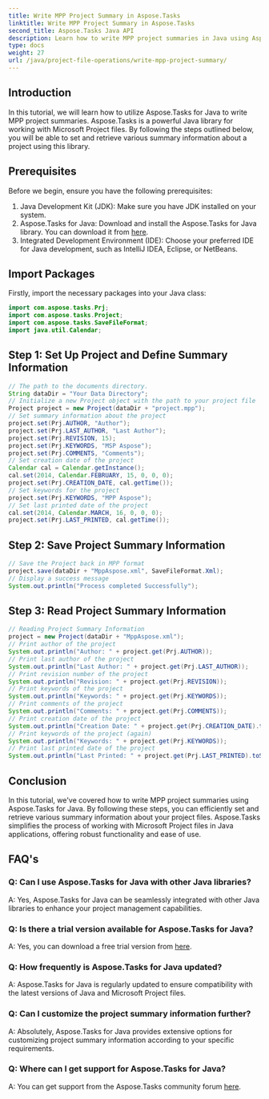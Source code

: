 ```yaml
---
title: Write MPP Project Summary in Aspose.Tasks
linktitle: Write MPP Project Summary in Aspose.Tasks
second_title: Aspose.Tasks Java API
description: Learn how to write MPP project summaries in Java using Aspose.Tasks. Set and retrieve project information effortlessly.
type: docs
weight: 27
url: /java/project-file-operations/write-mpp-project-summary/
---
```

## Introduction
In this tutorial, we will learn how to utilize Aspose.Tasks for Java to write MPP project summaries. Aspose.Tasks is a powerful Java library for working with Microsoft Project files. By following the steps outlined below, you will be able to set and retrieve various summary information about a project using this library.
## Prerequisites
Before we begin, ensure you have the following prerequisites:
1. Java Development Kit (JDK): Make sure you have JDK installed on your system.
2. Aspose.Tasks for Java: Download and install the Aspose.Tasks for Java library. You can download it from [here](https://releases.aspose.com/tasks/java/).
3. Integrated Development Environment (IDE): Choose your preferred IDE for Java development, such as IntelliJ IDEA, Eclipse, or NetBeans.

## Import Packages
Firstly, import the necessary packages into your Java class:
```java
import com.aspose.tasks.Prj;
import com.aspose.tasks.Project;
import com.aspose.tasks.SaveFileFormat;
import java.util.Calendar;
```
## Step 1: Set Up Project and Define Summary Information
```java
// The path to the documents directory.
String dataDir = "Your Data Directory";
// Initialize a new Project object with the path to your project file
Project project = new Project(dataDir + "project.mpp");
// Set summary information about the project
project.set(Prj.AUTHOR, "Author");
project.set(Prj.LAST_AUTHOR, "Last Author");
project.set(Prj.REVISION, 15);
project.set(Prj.KEYWORDS, "MSP Aspose");
project.set(Prj.COMMENTS, "Comments");
// Set creation date of the project
Calendar cal = Calendar.getInstance();
cal.set(2014, Calendar.FEBRUARY, 15, 0, 0, 0);
project.set(Prj.CREATION_DATE, cal.getTime());
// Set keywords for the project
project.set(Prj.KEYWORDS, "MPP Aspose");
// Set last printed date of the project
cal.set(2014, Calendar.MARCH, 16, 0, 0, 0);
project.set(Prj.LAST_PRINTED, cal.getTime());
```
## Step 2: Save Project Summary Information
```java
// Save the Project back in MPP format
project.save(dataDir + "MppAspose.xml", SaveFileFormat.Xml);
// Display a success message
System.out.println("Process completed Successfully");
```
## Step 3: Read Project Summary Information
```java
// Reading Project Summary Information
project = new Project(dataDir + "MppAspose.xml");
// Print author of the project
System.out.println("Author: " + project.get(Prj.AUTHOR));
// Print last author of the project
System.out.println("Last Author: " + project.get(Prj.LAST_AUTHOR));
// Print revision number of the project
System.out.println("Revision: " + project.get(Prj.REVISION));
// Print keywords of the project
System.out.println("Keywords: " + project.get(Prj.KEYWORDS));
// Print comments of the project
System.out.println("Comments: " + project.get(Prj.COMMENTS));
// Print creation date of the project
System.out.println("Creation Date: " + project.get(Prj.CREATION_DATE).toString());
// Print keywords of the project (again)
System.out.println("Keywords: " + project.get(Prj.KEYWORDS));
// Print last printed date of the project
System.out.println("Last Printed: " + project.get(Prj.LAST_PRINTED).toString());
```

## Conclusion
In this tutorial, we've covered how to write MPP project summaries using Aspose.Tasks for Java. By following these steps, you can efficiently set and retrieve various summary information about your project files. Aspose.Tasks simplifies the process of working with Microsoft Project files in Java applications, offering robust functionality and ease of use.
## FAQ's
### Q: Can I use Aspose.Tasks for Java with other Java libraries?
A: Yes, Aspose.Tasks for Java can be seamlessly integrated with other Java libraries to enhance your project management capabilities.
### Q: Is there a trial version available for Aspose.Tasks for Java?
A: Yes, you can download a free trial version from [here](https://releases.aspose.com/).
### Q: How frequently is Aspose.Tasks for Java updated?
A: Aspose.Tasks for Java is regularly updated to ensure compatibility with the latest versions of Java and Microsoft Project files.
### Q: Can I customize the project summary information further?
A: Absolutely, Aspose.Tasks for Java provides extensive options for customizing project summary information according to your specific requirements.
### Q: Where can I get support for Aspose.Tasks for Java?
A: You can get support from the Aspose.Tasks community forum [here](https://forum.aspose.com/c/tasks/15).
